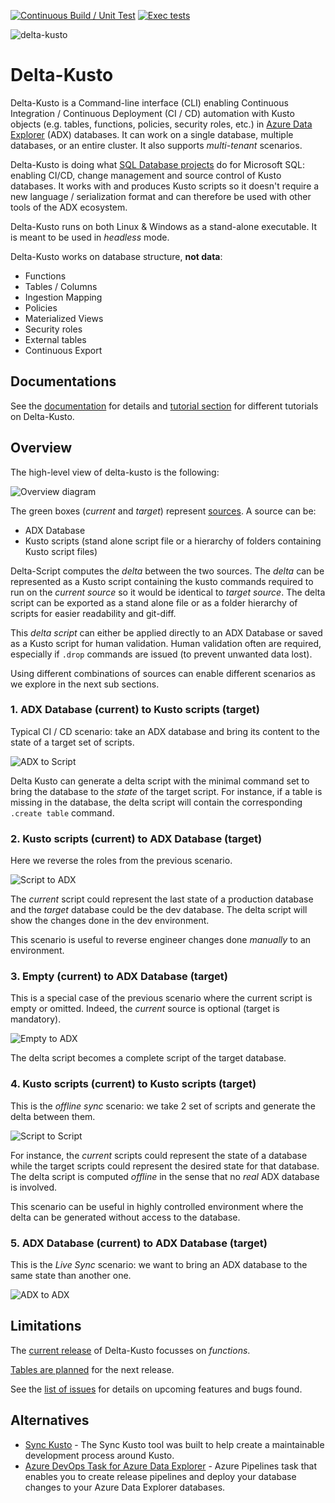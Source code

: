 [![Continuous Build / Unit Test](https://github.com/microsoft/delta-kusto/actions/workflows/continuous-build.yaml/badge.svg)](https://github.com/microsoft/delta-kusto/actions/workflows/continuous-build.yaml) [![Exec tests](https://github.com/microsoft/delta-kusto/actions/workflows/exec-test.yaml/badge.svg)](https://github.com/microsoft/delta-kusto/actions/workflows/exec-test.yaml)

![delta-kusto](delta-kusto.png)

# Delta-Kusto

Delta-Kusto is a Command-line interface (CLI) enabling Continuous Integration / Continuous Deployment (CI / CD) automation with Kusto objects (e.g. tables, functions, policies, security roles, etc.) in [Azure Data Explorer](https://docs.microsoft.com/en-us/azure/data-explorer/data-explorer-overview) (ADX) databases.  It can work on a single database, multiple databases, or an entire cluster.  It also supports *multi-tenant* scenarios.

Delta-Kusto is doing what [SQL Database projects](https://docs.microsoft.com/en-us/sql/ssdt/project-oriented-offline-database-development) do for Microsoft SQL:  enabling CI/CD, change management and source control of Kusto databases.  It works with and produces Kusto scripts so it doesn't require a new language / serialization format and can therefore be used with other tools of the ADX ecosystem.

Delta-Kusto runs on both Linux & Windows as a stand-alone executable.  It is meant to be used in *headless* mode.

Delta-Kusto works on database structure, **not data**:

* Functions
* Tables / Columns
* Ingestion Mapping
* Policies
* Materialized Views
* Security roles
* External tables
* Continuous Export

## Documentations

See the [documentation](documentation/README.md) for details and [tutorial section](documentation/tutorials/README.md) for different tutorials on Delta-Kusto.

## Overview

The high-level view of delta-kusto is the following:

![Overview diagram](documentation/overview.png)

The green boxes (*current* and *target*) represent [sources](documentation/sources.md).  A source can be:

* ADX Database
* Kusto scripts (stand alone script file or a hierarchy of folders containing Kusto script files)

Delta-Script computes the *delta* between the two sources.  The *delta* can be represented as a Kusto script containing the kusto commands required to run on the *current source* so it would be identical to *target source*.   The delta script can be exported as a stand alone file or as a folder hierarchy of scripts for easier readability and git-diff.

This *delta script* can either be applied directly to an ADX Database or saved as a Kusto script for human validation.  Human validation often are required, especially if `.drop` commands are issued (to prevent unwanted data lost).

Using different combinations of sources can enable different scenarios as we explore in the next sub sections.

### 1. ADX Database (current) to Kusto scripts (target)

Typical CI / CD scenario:  take an ADX database and bring its content to the state of a target set of scripts.

![ADX to Script](documentation/adx-to-script.png)

Delta Kusto can generate a delta script with the minimal command set to bring the database to the *state* of the target script.  For instance, if a table is missing in the database, the delta script will contain the corresponding `.create table` command.

### 2. Kusto scripts (current) to ADX Database (target)

Here we reverse the roles from the previous scenario.

![Script to ADX](documentation/script-to-adx.png)

The *current* script could represent the last state of a production database and the *target* database could be the dev database.  The delta script will show the changes done in the dev environment.

This scenario is useful to reverse engineer changes done *manually* to an environment.

### 3. Empty (current) to ADX Database (target)

This is a special case of the previous scenario where the current script is empty or omitted.  Indeed, the *current* source is optional (target is mandatory).

![Empty to ADX](documentation/empty-to-adx.png)

The delta script becomes a complete script of the target database.

### 4. Kusto scripts (current) to Kusto scripts (target)

This is the *offline sync* scenario:  we take 2 set of scripts and generate the delta between them.

![Script to Script](documentation/script-to-script.png)

For instance, the *current* scripts could represent the state of a database while the target scripts could represent the desired state for that database.  The delta script is computed *offline* in the sense that no *real* ADX database is involved.

This scenario can be useful in highly controlled environment where the delta can be generated without access to the database.

### 5. ADX Database (current) to ADX Database (target)

This is the *Live Sync* scenario:  we want to bring an ADX database to the same state than another one.

![ADX to ADX](documentation/adx-to-adx.png)

## Limitations

The [current release](https://github.com/microsoft/delta-kusto/releases) of Delta-Kusto focusses on *functions*.

[Tables are planned](https://github.com/microsoft/delta-kusto/issues/8) for the next release.

See the [list of issues](https://github.com/microsoft/delta-kusto/issues/) for details on upcoming features and bugs found.

## Alternatives

* [Sync Kusto](https://github.com/microsoft/synckusto) - The Sync Kusto tool was built to help create a maintainable development process around Kusto.
* [Azure DevOps Task for Azure Data Explorer](https://docs.microsoft.com/en-us/azure/data-explorer/devops) - Azure Pipelines task that enables you to create release pipelines and deploy your database changes to your Azure Data Explorer databases.

